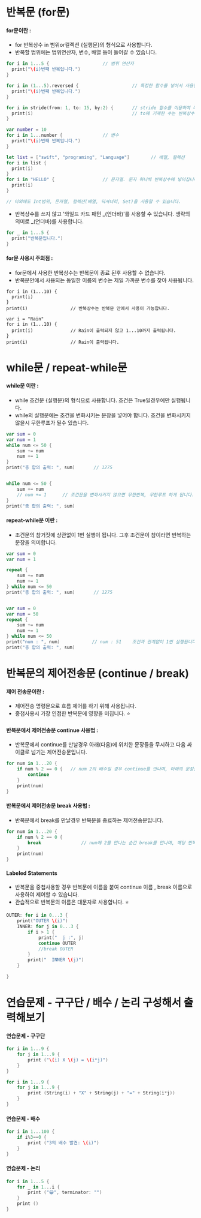 # 반복문 (for문)
#### for문이란 : 
- for 반복상수 in 범위or컬렉션 {실행문}의 형식으로 사용합니다.
- 반복할 범위에는 범위연산자, 변수, 배열 등이 들어갈 수 있습니다. 
```Swift
for i in 1...5 {                    // 범위 연산자
  print("\(i)번째 반복입니다.")
}

for i in (1...5).reversed {                    // 특정한 함수를 넣어서 사용할 수 있습니다. 
  print("\(i)번째 반복입니다.")
}

for i in stride(from: 1, to: 15, by:2) {       // stride 함수를 이용하여 다른 언어의 for문 처럼 쓸 수 있습니다.
  print(i)                                     // to에 기재한 수는 반복상수에 들어가지 않습니다. (언어차이 있음)
}

var number = 10
for i in 1...number {               // 변수 
  print("\(i)번째 반복입니다.")
}

let list = ["swift", "programing", "Language"]        // 배열, 컬렉션
for i in list {
  print(i)
}
for i in "HELLO" {                  // 문자열. 문자 하나씩 반복상수에 넣어집니다.
  print(i)
}

// 이외에도 Int범위, 문자열, 컬렉션(배열, 딕셔너리, Set)을 사용할 수 있습니다. 
```

- 반복상수를 쓰지 않고 '와일드 카드 패턴 _(언더바)'를 사용할 수 있습니다. 생략의 의미로 _(언더바)를 사용합니다. 
```Swift
for _ in 1...5 {                   
  print("반복문입니다.")
}
```

#### for문 사용시 주의점 :
- for문에서 사용한 반복상수는 반복문이 종료 된후 사용할 수 없습니다. 
- 반복문안에서 사용되는 동일한 이름의 변수는 제일 가까운 변수를 찾아 사용됩니다. 
```
for i in (1...10) {
  print(i)
}
print(i)                // 반복상수는 반복문 안에서 사용이 가능합니다. 

var i = "Rain"
for i in (1...10) {
  print(i)              // Rain이 출력되지 않고 1...10까지 출력됩니다. 
}
print(i)                // Rain이 출력됩니다. 
```

# while문 / repeat-while문

#### while문 이란 : 
- while 조건문 {실행문}의 형식으로 사용합니다. 조건은 True일경우에만 실행됩니다. 
- while의 실행문에는 조건을 변화시키는 문장을 넣어야 합니다. 조건을 변화시키지 않을시 무한루프가 될수 있습니다. 
```Swift
var sum = 0
var num = 1
while num <= 50 { 
    sum += num
    num += 1     
}
print("총 합의 출력: ", sum)       // 1275


while num <= 50 {   
    sum += num
    // num += 1      // 조건문을 변화시키지 않으면 무한반복, 무한루프 하게 됩니다.
}
print("총 합의 출력: ", sum)
```

#### repeat-while문 이란 :
- 조건문의 참거짓에 상관없이 1번 실행이 됩니다. 그후 조건문이 참이라면 반복하는 문장을 의미합니다.
```Swift
var sum = 0
var num = 1

repeat {   
    sum += num
    num += 1    
} while num <= 50 
print("총 합의 출력: ", sum)       // 1275


var sum = 0
var num = 50
repeat {   
    sum += num
    num += 1    
} while num <= 50 
print("num : ", num)            // num : 51    조건과 관계없이 1번 실행됩니다.
print("총 합의 출력: ", sum)
```

# 반복문의 제어전송문 (continue / break)
#### 제어 전송문이란 : 
- 제어전송 명령문으로 흐름 제어를 하기 위해 사용됩니다. 
- 중첩사용시 가장 인접한 반복문에 영향을 미칩니다. ⭐


#### 반복문에서 제어전송문 continue 사용법 : 
- 반복문에서 continue를 만날경우 아래(다음)에 위치한 문장들을 무시하고 다음 싸이클로 넘기는 제어전송문입니다. 
```Swift
for num in 1...20 {
    if num % 2 == 0 {   // num 2의 배수일 경우 continue를 만나며, 아래의 문장을 무시하고 반복상수에 다음 범위를 넣어 진행시킵니다. 
        continue
    }
    print(num)
}
```

#### 반복문에서 제어전송문 break 사용법 : 
- 반복문에서 break를 만날경우 반복문을 종료하는 제어전송문입니다. 
```Swift
for num in 1...20 {
    if num % 2 == 0 {
        break               // num에 2를 만나는 순간 break를 만나며, 해당 반복문은 종료됩니다. 
    }
    print(num)
}
```

#### Labeled Statements 
- 반복문을 중첩사용할 경우 반복문에 이름을 붙여 continue 이름 , break 이름으로 사용하여 제어할 수 있습니다. 
- 관습적으로 반복문의 이름은 대문자로 사용합니다. ⭐
```Swift
OUTER: for i in 0...3 {
    print("OUTER \(i)")
    INNER: for j in 0...3 {
        if i > 1 {
            print("  j :", j)
            continue OUTER
            //break OUTER
        }
        print("  INNER \(j)")
    }
    
}
```


# 연습문제 - 구구단 / 배수 / 논리 구성해서 출력해보기

#### 연습문제 - 구구단
```Swift
for i in 1...9 {
    for j in 1...9 {
        print ("\(i) X \(j) = \(i*j)")
    }
}

for i in 1...9 {
    for j in 1...9 {
        print (String(i) + "X" + String(j) + "=" + String(i*j))
    }
}
```

#### 연습문제 - 배수
```Swift
for i in 1...100 {
    if i%3==0 {
        print ("3의 배수 발견: \(i)")
    }
}
```

#### 연습문제 - 논리 
```Swift
for i in 1...5 {
    for _ in 1...i {
        print ("😀", terminator: "")
    }
    print ()
}
```
